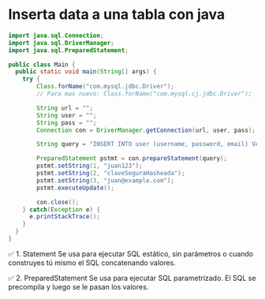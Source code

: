 # Inserta data a una tabla con java

```java
import java.sql.Connection;
import java.sql.DriverManager;
import java.sql.PreparedStatement;

public class Main {
  public static void main(String[] args) {
    try {
        Class.forName("com.mysql.jdbc.Driver");
        // Para mas nuevo: Class.forName("com.mysql.cj.jdbc.Driver");

        String url = "";
        String user = "";
        String pass = "";
        Connection con = DriverManager.getConnection(url, user, pass);

        String query = "INSERT INTO user (username, password, email) VALUES (?, ?, ?)";

        PreparedStatement pstmt = con.prepareStatement(query);
        pstmt.setString(1, "juan123");
        pstmt.setString(2, "claveSeguraHasheada");
        pstmt.setString(3, "juan@example.com");
        pstmt.executeUpdate();

        con.close();
    } catch(Exception e) {
      e.printStackTrace();
    }
  }
}
```

✅  1. Statement
Se usa para ejecutar SQL estático, sin parámetros o cuando construyes tú mismo el SQL concatenando valores.

✅ 2. PreparedStatement
Se usa para ejecutar SQL parametrizado. El SQL se precompila y luego se le pasan los valores.
